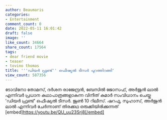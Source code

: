 ```yaml
---
author: Beaumaris
categories:
- Entertainment
comment_count: 0
date: 2022-05-11 16:01:42
draft: false
image: ''
like_count: 34664
share_count: 17564
tags:
- dear friend movie
- teaser
- tovino thomas
title: '''ഡിയർ ഫ്രണ്ട്'' ഒഫീഷ്യൽ ടീസർ പുറത്തിറങ്ങി'
view_count: 587356
---
```


ടോവിനോ തോമസ്, ദർശന രാജേന്ദ്രൻ, ബേസിൽ ജോസഫ്, അർജുൻ ലാൽ എന്നിവർ പ്രധാന കഥാപാത്രങ്ങളാകുന്ന വിനീത് കുമാർ സംവിധാനം ചെയ്ത 'ഡിയർ ഫ്രണ്ട്' ഒഫീഷ്യൽ ടീസർ. ജൂൺ 10 റിലീസ്. ഷറഫു, സുഹാസ്, അര്‍ജുൻ ലാല്‍ എന്നിവര്‍ ചേര്‍ന്നാണ് തിരക്കഥ ഒരുക്കിയിരിക്കുന്നത് [embed]https://youtu.be/QU_uu23Srj8[/embed]